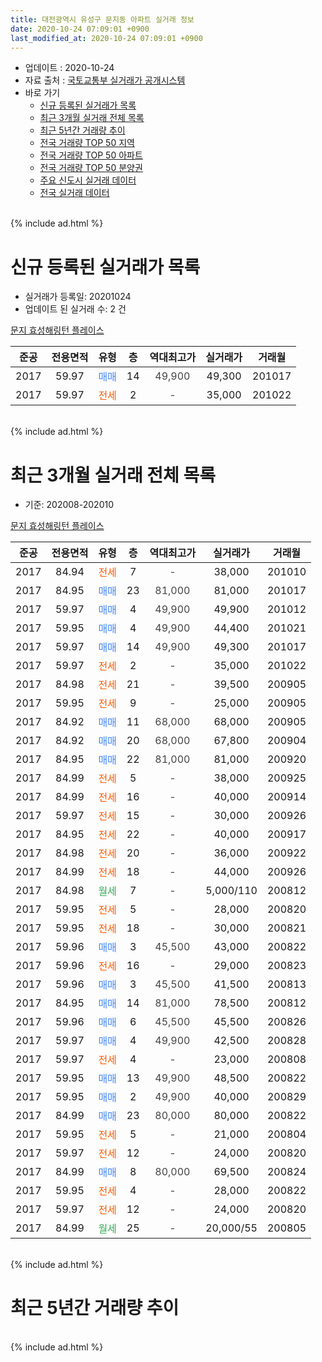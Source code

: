 ```yaml
---
title: 대전광역시 유성구 문지동 아파트 실거래 정보
date: 2020-10-24 07:09:01 +0900
last_modified_at: 2020-10-24 07:09:01 +0900
---
```


* 업데이트 : 2020-10-24
* 자료 출처 : [국토교통부 실거래가 공개시스템](http://rt.molit.go.kr)
* 바로 가기
    * [신규 등록된 실거래가 목록](#신규-등록된-실거래가-목록)
    * [최근 3개월 실거래 전체 목록](#최근-3개월-실거래-전체-목록)
    * [최근 5년간 거래량 추이](#최근-5년간-거래량-추이)
    * [전국 거래량 TOP 50 지역](https://inasie.github.io/apt-trade-info/최근-3개월-전국에서-가장-거래가-많이-발생한-지역)
    * [전국 거래량 TOP 50 아파트](https://inasie.github.io/apt-trade-info/최근-3개월-전국에서-가장-거래가-많이-발생한-아파트)
    * [전국 거래량 TOP 50 분양권](https://inasie.github.io/apt-trade-info/최근-3개월-전국에서-가장-거래가-많이-발생한-분양권)
    * [주요 신도시 실거래 데이터](https://inasie.github.io/apt-trade-info/주요-신도시)
    * [전국 실거래 데이터](https://inasie.github.io/apt-trade-info/전국)
<br>
{% include ad.html %}
<br>

# 신규 등록된 실거래가 목록
* 실거래가 등록일: 20201024
* 업데이트 된 실거래 수: 2 건


[문지 효성해링턴 플레이스](https://search.naver.com/search.naver?query=%EB%8C%80%EC%A0%84%EA%B4%91%EC%97%AD%EC%8B%9C+%EC%9C%A0%EC%84%B1%EA%B5%AC+%EB%AC%B8%EC%A7%80%EB%8F%99+%EB%AC%B8%EC%A7%80+%ED%9A%A8%EC%84%B1%ED%95%B4%EB%A7%81%ED%84%B4+%ED%94%8C%EB%A0%88%EC%9D%B4%EC%8A%A4)

|준공|전용면적|유형|층|역대최고가|실거래가|거래월|
|:---:|:---:|:---:|:---:|:---:|:---:|:---:|
|2017|59.97|<span style="color:#4285f3">매매</span>|14|<span style="color:#444444">49,900</span>|49,300|201017|
|2017|59.97|<span style="color:#ff5a00">전세</span>|2|<span style="color:#444444">-</span>|35,000|201022|


<br>
{% include ad.html %}
<br>

# 최근 3개월 실거래 전체 목록
* 기준: 202008-202010


[문지 효성해링턴 플레이스](https://search.naver.com/search.naver?query=%EB%8C%80%EC%A0%84%EA%B4%91%EC%97%AD%EC%8B%9C+%EC%9C%A0%EC%84%B1%EA%B5%AC+%EB%AC%B8%EC%A7%80%EB%8F%99+%EB%AC%B8%EC%A7%80+%ED%9A%A8%EC%84%B1%ED%95%B4%EB%A7%81%ED%84%B4+%ED%94%8C%EB%A0%88%EC%9D%B4%EC%8A%A4)

|준공|전용면적|유형|층|역대최고가|실거래가|거래월|
|:---:|:---:|:---:|:---:|:---:|:---:|:---:|
|2017|84.94|<span style="color:#ff5a00">전세</span>|7|<span style="color:#444444">-</span>|38,000|201010|
|2017|84.95|<span style="color:#4285f3">매매</span>|23|<span style="color:#444444">81,000</span>|81,000|201017|
|2017|59.97|<span style="color:#4285f3">매매</span>|4|<span style="color:#444444">49,900</span>|49,900|201012|
|2017|59.95|<span style="color:#4285f3">매매</span>|4|<span style="color:#444444">49,900</span>|44,400|201021|
|2017|59.97|<span style="color:#4285f3">매매</span>|14|<span style="color:#444444">49,900</span>|49,300|201017|
|2017|59.97|<span style="color:#ff5a00">전세</span>|2|<span style="color:#444444">-</span>|35,000|201022|
|2017|84.98|<span style="color:#ff5a00">전세</span>|21|<span style="color:#444444">-</span>|39,500|200905|
|2017|59.95|<span style="color:#ff5a00">전세</span>|9|<span style="color:#444444">-</span>|25,000|200905|
|2017|84.92|<span style="color:#4285f3">매매</span>|11|<span style="color:#444444">68,000</span>|68,000|200905|
|2017|84.92|<span style="color:#4285f3">매매</span>|20|<span style="color:#444444">68,000</span>|67,800|200904|
|2017|84.95|<span style="color:#4285f3">매매</span>|22|<span style="color:#444444">81,000</span>|81,000|200920|
|2017|84.99|<span style="color:#ff5a00">전세</span>|5|<span style="color:#444444">-</span>|38,000|200925|
|2017|84.99|<span style="color:#ff5a00">전세</span>|16|<span style="color:#444444">-</span>|40,000|200914|
|2017|59.97|<span style="color:#ff5a00">전세</span>|15|<span style="color:#444444">-</span>|30,000|200926|
|2017|84.95|<span style="color:#ff5a00">전세</span>|22|<span style="color:#444444">-</span>|40,000|200917|
|2017|84.98|<span style="color:#ff5a00">전세</span>|20|<span style="color:#444444">-</span>|36,000|200922|
|2017|84.99|<span style="color:#ff5a00">전세</span>|18|<span style="color:#444444">-</span>|44,000|200926|
|2017|84.98|<span style="color:#34a853">월세</span>|7|<span style="color:#444444">-</span>|5,000/110|200812|
|2017|59.95|<span style="color:#ff5a00">전세</span>|5|<span style="color:#444444">-</span>|28,000|200820|
|2017|59.95|<span style="color:#ff5a00">전세</span>|18|<span style="color:#444444">-</span>|30,000|200821|
|2017|59.96|<span style="color:#4285f3">매매</span>|3|<span style="color:#444444">45,500</span>|43,000|200822|
|2017|59.96|<span style="color:#ff5a00">전세</span>|16|<span style="color:#444444">-</span>|29,000|200823|
|2017|59.96|<span style="color:#4285f3">매매</span>|3|<span style="color:#444444">45,500</span>|41,500|200813|
|2017|84.95|<span style="color:#4285f3">매매</span>|14|<span style="color:#444444">81,000</span>|78,500|200812|
|2017|59.96|<span style="color:#4285f3">매매</span>|6|<span style="color:#444444">45,500</span>|45,500|200826|
|2017|59.97|<span style="color:#4285f3">매매</span>|4|<span style="color:#444444">49,900</span>|42,500|200828|
|2017|59.97|<span style="color:#ff5a00">전세</span>|4|<span style="color:#444444">-</span>|23,000|200808|
|2017|59.95|<span style="color:#4285f3">매매</span>|13|<span style="color:#444444">49,900</span>|48,500|200822|
|2017|59.95|<span style="color:#4285f3">매매</span>|2|<span style="color:#444444">49,900</span>|40,000|200829|
|2017|84.99|<span style="color:#4285f3">매매</span>|23|<span style="color:#444444">80,000</span>|80,000|200822|
|2017|59.95|<span style="color:#ff5a00">전세</span>|5|<span style="color:#444444">-</span>|21,000|200804|
|2017|59.97|<span style="color:#ff5a00">전세</span>|12|<span style="color:#444444">-</span>|24,000|200820|
|2017|84.99|<span style="color:#4285f3">매매</span>|8|<span style="color:#444444">80,000</span>|69,500|200824|
|2017|59.95|<span style="color:#ff5a00">전세</span>|4|<span style="color:#444444">-</span>|28,000|200822|
|2017|59.97|<span style="color:#ff5a00">전세</span>|12|<span style="color:#444444">-</span>|24,000|200820|
|2017|84.99|<span style="color:#34a853">월세</span>|25|<span style="color:#444444">-</span>|20,000/55|200805|


<br>
{% include ad.html %}
<br>

# 최근 5년간 거래량 추이


<div style="width:100%;">
    <canvas id="deal_progress" height="200"></canvas>
</div>

<script>
new Chart(document.getElementById("deal_progress"), {
    type: 'line',
    data: {
        labels: ['201510','201511','201512','201601','201602','201603','201604','201605','201606','201607','201608','201609','201610','201611','201612','201701','201702','201703','201704','201705','201706','201707','201708','201709','201710','201711','201712','201801','201802','201803','201804','201805','201806','201807','201808','201809','201810','201811','201812','201901','201902','201903','201904','201905','201906','201907','201908','201909','201910','201911','201912','202001','202002','202003','202004','202005','202006','202007','202008','202009','202010'],
        datasets: [{
            label: '매매',
            pointRadius: 1,
            data: [0, 0, 0, 0, 0, 0, 0, 0, 0, 0, 0, 0, 0, 0, 0, 0, 0, 0, 0, 0, 6, 4, 3, 7, 9, 3, 0, 5, 7, 9, 5, 2, 3, 4, 5, 3, 6, 2, 5, 0, 0, 1, 4, 6, 16, 19, 4, 5, 11, 13, 13, 14, 11, 7, 7, 37, 15, 10, 9, 3, 4],
            borderColor: "rgba(255, 201, 14, 1)",
            backgroundColor: "rgba(255, 201, 14, 0.5)",
            fill: false,
            lineTension: 0
        },{
            label: '전월세',
            pointRadius: 1,
            data: [0, 0, 0, 0, 0, 0, 0, 0, 0, 0, 0, 0, 0, 0, 0, 1, 5, 12, 23, 32, 45, 60, 51, 28, 14, 7, 7, 6, 3, 3, 1, 4, 3, 1, 4, 2, 7, 2, 6, 2, 4, 4, 15, 25, 29, 28, 23, 29, 17, 15, 15, 12, 6, 5, 6, 7, 5, 7, 10, 8, 2],
            borderColor: "rgba(0, 141, 185, 1)",
            backgroundColor: "rgba(0, 141, 185, 0.5)",
            fill: false,
            lineTension: 0
        }
        ]
    },
    options: {
        responsive: true,
        title: {
            display: false
        },
        tooltips: {
            mode: 'index',
            intersect: false
        },
        hover: {
            mode: 'nearest',
            intersect: true
        },
        scales: {
            xAxes: [{
                display: true,
                scaleLabel: {
                    display: true,
                    labelString: '년/월'
                }
            }],
            yAxes: [{
                display: true,
                ticks: {
                    suggestedMin: 0,
                },
                scaleLabel: {
                    display: true,
                    labelString: '실거래 수'
                }
            }]
        }
    }
});

</script>


<br>
{% include ad.html %}
<br>

